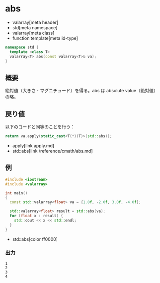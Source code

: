 # abs
* valarray[meta header]
* std[meta namespace]
* valarray[meta class]
* function template[meta id-type]

```cpp
namespace std {
  template <class T>
  valarray<T> abs(const valarray<T>& va);
}
```

## 概要
絶対値（大きさ・マグニチュード）を得る。abs は absolute value（絶対値）の略。


## 戻り値
以下のコードと同等のことを行う：

```cpp
return va.apply(static_cast<T(*)(T)>(std::abs));
```
* apply[link apply.md]
* std::abs[link /reference/cmath/abs.md]


## 例
```cpp example
#include <iostream>
#include <valarray>

int main()
{
  const std::valarray<float> va = {1.0f, -2.0f, 3.0f, -4.0f};

  std::valarray<float> result = std::abs(va);
  for (float x : result) {
    std::cout << x << std::endl;
  }
}
```
* std::abs[color ff0000]

### 出力
```
1
2
3
4
```


